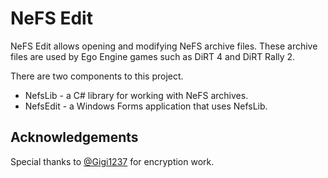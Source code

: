 # NeFS Edit

NeFS Edit allows opening and modifying NeFS archive files. These archive files are used by Ego Engine games such as DiRT 4 and DiRT Rally 2.

There are two components to this project.
- NefsLib - a C# library for working with NeFS archives.
- NefsEdit - a Windows Forms application that uses NefsLib.

## Acknowledgements
Special thanks to [@Gigi1237]( https://github.com/Gigi1237 ) for encryption work.